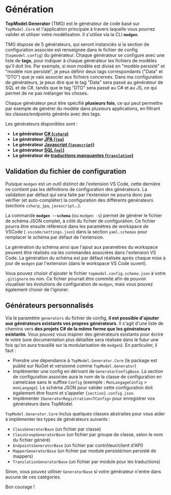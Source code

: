 # Génération

**TopModel.Generator** (TMG) est le générateur de code basé sur `TopModel.Core` et l'application principale à travers laquelle vous pourrez valider et utiliser votre modélisation. Il s'utilise via la CLI **`modgen`**.

TMG dispose de 5 générateurs, qui seront instanciés si la section de configuration associée est renseignée dans le fichier de config (`topmodel.config`) du générateur. Chaque générateur se configure avec une liste de **tags**, pour indiquer à chaque générateur les fichiers de modèles qu'il doit lire. Par exemple, si mon modèle est divisé en "modèle persisté" et "modèle non persisté", je peux définir deux tags correspondants ("Data" et "DTO") que je vais associer aux fichiers concernés. Dans ma configuration de générateurs, je peux dire que le tag "Data" sera passé au générateur de SQL et de C#, tandis que le tag "DTO" sera passé au C# et au JS, ce qui permet de ne pas mélanger les choses.

Chaque générateur peut être spécifié **plusieurs fois**, ce qui peut permettre par exemple de générer du modèle dans plusieurs applications, en filtrant les classes/endpoints générés avec des tags.

Les générateurs disponibles sont :

- **Le générateur [C# (`csharp`)](/generator/csharp.md)**
- **Le générateur [JPA (`jpa`)](/generator/jpa.md)**
- **Le générateur [Javascript (`javascript`)](/generator/js.md)**
- **Le générateur [SQL (`sql`)](/generator/sql.md)**
- **Le générateur de [traductions manquantes (`translation`)](/generator/tranlsation.md)**

## Validation du fichier de configuration

Puisque `modgen` est un outil distinct de l'extension VS Code, cette dernière ne contient pas les définitions de configuration des générateurs. La validation par défaut qui sera faite par l'extension ne pourra donc pas vérifier (et auto-compléter) la configuration des différents générateurs (sections `csharp`, `jpa`, `javascript`...).

La commande **`modgen --schema`** (ou `modgen -s`) permet de générer le fichier de schéma JSON complet, à côté du fichier de configuration. Ce fichier pourra être ensuite référencé dans les paramètres de workspace de VSCode (`.vscode/settings.json`) dans la section `yaml.schemas` pour remplacer le schéma par défaut de l'extension.

La génération du schéma ainsi que l'ajout aux paramètres du workspace peuvent être réalisés via les commandes associées dans l'extension VS Code. La génération du schéma est par défaut réalisée après chaque mise à jour de `modgen` par l'extension (dans le workspace VS Code ouvert).

Vous pouvez choisir d'ajouter le fichier `topmodel.config.schema.json` à votre `.gitignore` ou non. Ce fichier pourrait être commité afin de pouvoir visualiser les évolutions de configuration de `modgen`, mais vous pouvez également choisir de l'ignorer.

## Générateurs personnalisés

Via le paramètre `generators` du fichier de config, **il est possible d'ajouter aux générateurs existants vos propres générateurs**. Il s'agit d'une liste de chemins vers **des projets C# de la même forme que les générateurs existants**. Vous pouvez vous inspirer des générateurs existants pour écrire le votre (une documentation plus détaillée sera réalisée dans le futur une fois qu'on aura travaillé sur la modularisation de `modgen`). En particulier, il faut :

- Prendre une dépendance à `TopModel.Generator.Core` (le package est publié sur NuGet et versionné comme `TopModel.Generator`)
- Implémenter une config en dérivant de `GeneratorConfigBase`. La section de configuration associée aura le nom de la classe de configuration en camelcase sans le suffixe `Config` (exemple : `MonLangageConfig` > `monLangage`). Le schéma JSON pour valider cette configuration doit également être fourni et s'appeler `{section}.config.json`.
- Implémenter `IGeneratorRegistration<TConfig>` pour enregistrer vos générateurs dans TopModel.

`TopModel.Generator.Core` inclus quelques classes abstraites pour vous aider à implémenter les types de générateurs suivants :

- `ClassGeneratorBase` (un fichier par classe)
- `ClassGroupGeneratorBase` (un fichier par groupe de classe, selon le nom du fichier généré)
- `EndpointsGeneratorBase` (un fichier par contrôleur/client d'API)
- `MapperGeneratorBase` (un fichier par module persisté/non persisté de mappers)
- `TranslationGeneratorBase` (un fichier par module pour les traductions)

Sinon, vous pouvez utiliser `GeneratorBase` si votre générateur n'entre dans aucune de ces catégories.

Bon courage !
